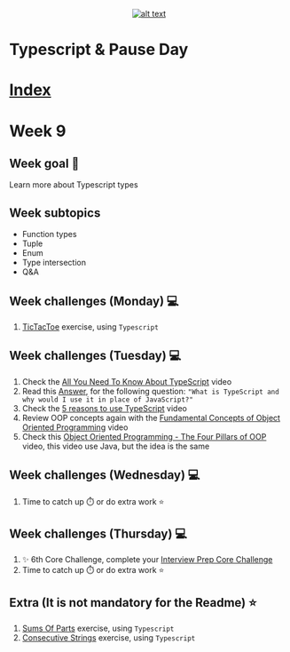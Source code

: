 <a align= 'center' href="https://www.core-code.io/">

![alt text](https://uploads-ssl.webflow.com/5eb2f56932c3562feab232e3/5f73550d00249e7e96c9f3de_Logo.png "corecodeio")

</a>

# Typescript & Pause Day

# [Index](/README.md)

# Week 9

## Week goal 🏁

<p>Learn more about Typescript types</p>

## Week subtopics

- Function types
- Tuple
- Enum
- Type intersection
- Q&A

## Week challenges (Monday) 💻

1. [TicTacToe](./exercises/e00/desc) exercise, using `Typescript`

## Week challenges (Tuesday) 💻

1. Check the [All You Need To Know About TypeScript](https://www.youtube.com/watch?v=eCZhz0JCVx0) video
2. Read this [Answer](https://stackoverflow.com/questions/12694530/what-is-typescript-and-why-would-i-use-it-in-place-of-javascript/35048303#35048303), for the following question: `"What is TypeScript and why would I use it in place of JavaScript?"`
3. Check the [5 reasons to use TypeScript](https://www.youtube.com/watch?v=BDCjP9VLoPo) video
4. Review OOP concepts again with the [Fundamental Concepts of Object Oriented Programming](https://www.youtube.com/watch?v=m_MQYyJpIjg) video
5. Check this [Object Oriented Programming - The Four Pillars of OOP](https://www.youtube.com/watch?v=1ONhXmQuWP8) video, this video use Java, but the idea is the same

## Week challenges (Wednesday) 💻

1. Time to catch up ⏱️ or do extra work ⭐

## Week challenges (Thursday) 💻

1. ✨ 6th Core Challenge, complete your [Interview Prep Core Challenge](https://www.notion.so/corecode/Mock-Interviews-a997bd9a907c43e58530ffca517f4cae)
2. Time to catch up ⏱️ or do extra work ⭐

## Extra (It is not mandatory for the Readme) ⭐

1. [Sums Of Parts](./exercises/e01/desc) exercise, using `Typescript`
2. [Consecutive Strings](./exercises/e02/desc) exercise, using `Typescript`
